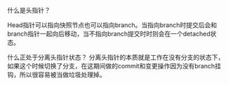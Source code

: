 什么是头指针？

Head指针可以指向快照节点也可以指向branch。当指向branch时提交后会和branch指针一起向后移动，当不指向branch提交时时则会在一个detached状态。

什么正处于分离头指针状态？
分离头指针的本质就是工作在没有分支的状态下，如果这个时候切换了分支，在这期间做的commit和变更操作因为没有branch挂钩，所以很容易被当做垃圾处理掉。
